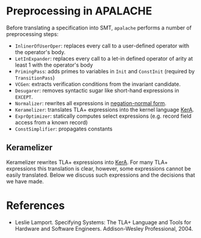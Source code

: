 # Preprocessing in APALACHE

Before translating a specification into SMT, `apalache` performs a number of
preprocessing steps:

 * `InlinerOfUserOper`: replaces every call to a user-defined operator with the operator's body.
 * `LetInExpander`: replaces every call to a let-in defined operator of arity at least 1 with the operator's body
 * `PrimingPass`: adds primes to variables in `Init` and `ConstInit` (required by `TransitionPass`)
 * `VCGen`: extracts verification conditions from the invariant candidate.
 * `Desugarer`: removes syntactic sugar like short-hand expressions in `EXCEPT`.
 * `Normalizer`: rewrites all expressions in [negation-normal form](https://en.wikipedia.org/wiki/Negation_normal_form).
 * `Keramelizer`: translates TLA+ expressions into the kernel language [KerA](./kera.md).
 * `ExprOptimizer`: statically computes select expressions (e.g. record field access from a known record)
 * `ConstSimplifier`: propagates constants

 ## Keramelizer

 Keramelizer rewrites TLA+ expressions into [KerA](./kera.md). For many TLA+ expressions
 this translation is clear, however, some expressions cannot be easily translated. Below
 we discuss such expressions and the decisions that we have made.


# References

 * Leslie Lamport. Specifying Systems: The TLA+ Language and Tools for Hardware and Software Engineers.
Addison-Wesley Professional, 2004. <a name="spec2004"></a>
